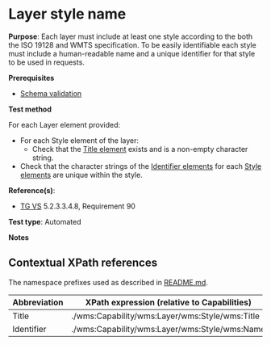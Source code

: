 # Layer style name

**Purpose**: Each layer must include at least one style according to the both the ISO 19128 and WMTS specification. To be easily identifiable each style must include a human-readable name and a unique identifier for that style to be used in requests.

**Prerequisites**

* [Schema validation](http://inspire.ec.europa.eu/id/ats/view-service/3.11/WMTS/schema-validation)

**Test method**

For each Layer element provided:
* For each Style element of the layer:
  * Check that the [Title element](#Title) exists and is a non-empty character string.
* Check that the character strings of the [Identifier elements](#Identifier) for each [Style elements](#Style) are unique within the style.

**Reference(s)**:
* [TG VS](http://inspire.ec.europa.eu/id/ats/view-service/3.11/WMTS/README#ref_TG_VS) 5.2.3.3.4.8, Requirement 90

**Test type**: Automated

**Notes**

## Contextual XPath references

The namespace prefixes used as described in [README.md](http://inspire.ec.europa.eu/id/ats/view-service/3.11/WMTS/README#namespaces).

Abbreviation                                               |  XPath expression (relative to Capabilities)
---------------------------------------------------------- | -------------------------------------------------------------------------
Title <a name="Title"></a> | ./wms:Capability/wms:Layer/wms:Style/wms:Title
Identifier <a name="Identifier"></a> | ./wms:Capability/wms:Layer/wms:Style/wms:Name
